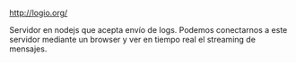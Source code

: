 http://logio.org/

Servidor en nodejs que acepta envío de logs.
Podemos conectarnos a este servidor mediante un browser y ver en tiempo real el streaming de mensajes.
